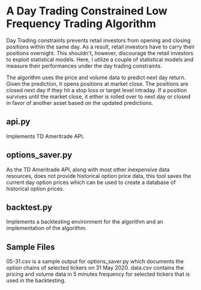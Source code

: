 # A Day Trading Constrained Low Frequency Trading Algorithm

Day Trading constraints prevents retail investors from opening and closing positions within the same day. As a result, retail investors have to carry their positions overnight. This shouldn't, however, discourage the retail investors to exploit statistical models. Here, I utilize a couple of statistical models and measure their performances under the day trading constraints.

The algorithm uses the price and volume data to predict next day return. Given the prediction, it opens positions at market close. The positions are closed next day if they hit a stop loss or target level intraday. If a position survives until the market close, it either is rolled over to next day or closed in favor of another asset based on the updated predictions.

## api.py
Implements TD Ameritrade API.

## options_saver.py
As the TD Ameritrade API, along with most other inexpensive data resources, does not provide historical option price data, this tool saves the current day option prices which can be used to create a database of historical option prices.

## backtest.py
Implements a backtesting environment for the algorithm and an implementation of the algorithm. 

## Sample Files
05-31.csv is a sample output for options_saver.py which documents the option chains of selected tickers on 31 May 2020. data.csv contains the pricing and volume data in 5 minutes frequency for selected tickers that is used in the backtesting.



